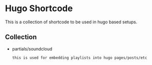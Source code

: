 # Hugo Shortcode

This is a collection of shortcode to be used in hugo based setups.

## Collection
- partials/soundcloud
    ```
    this is used for embedding playlists into hugo pages/posts/etc
    ```

